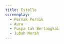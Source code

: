```yaml
---
title: Estelle
screenplay:
  - Pernak Pernik
  - Aura
  - Puspa tak Bertangkai
  - Jubah Merah
---
```

